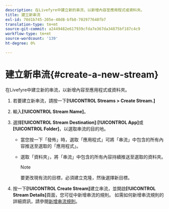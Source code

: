 ```yaml
---
description: 在Livefyre中建立新的串流，以新增內容至應用程式或資料夾。
title: 建立新串流
exl-id: 70d1b745-205e-40d8-bfb8-702977648fb7
translation-type: tm+mt
source-git-commit: a2449482e617939cfda7e367da34875bf187c4c9
workflow-type: tm+mt
source-wordcount: '139'
ht-degree: 0%

---
```


# 建立新串流{#create-a-new-stream}

在Livefyre中建立新的串流，以新增內容至應用程式或資料夾。

1. 若要建立新串流，請按一下&#x200B;**[!UICONTROL Streams > Create Stream.]**
1. 輸入&#x200B;**[!UICONTROL Stream Name]**。
1. 選擇&#x200B;**[!UICONTROL Stream Destination]**:**[!UICONTROL App]**&#x200B;或&#x200B;**[!UICONTROL Folder]**，以選取串流的目的地。

   * 當您按一下「發佈」時，選取「應用程式」可將「串流」中包含的所有內容推送至選取的「應用程式」。
   * 選取「資料夾」，將「串流」中包含的所有內容持續推送至選取的資料夾。

      >[!NOTE]
      >
      >要更改現有流的目標，必須建立克隆，然後選擇新目標。

1. 按一下&#x200B;**[!UICONTROL Create Stream]**&#x200B;建立串流，並開啟&#x200B;**[!UICONTROL Stream Details]**&#x200B;頁面，您可從中新增串流的規則。 如需如何新增串流規則的詳細資訊，請參閱[新增串流規則](../c-streams/t-add-rules-for-your-stream.md#t_add_rules_for_your_stream)。
